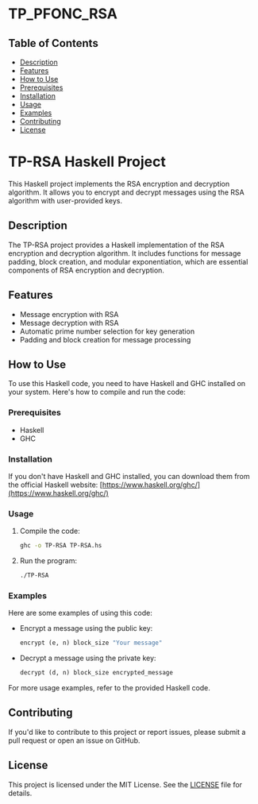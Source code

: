 # TP_PFONC_RSA


## Table of Contents

- [Description](#description)
- [Features](#features)
- [How to Use](#how-to-use)
- [Prerequisites](#prerequisites)
- [Installation](#installation)
- [Usage](#usage)
- [Examples](#examples)
- [Contributing](#contributing)
- [License](#license)

# TP-RSA Haskell Project

This Haskell project implements the RSA encryption and decryption algorithm. It allows you to encrypt and decrypt messages using the RSA algorithm with user-provided keys.

## Description

The TP-RSA project provides a Haskell implementation of the RSA encryption and decryption algorithm. It includes functions for message padding, block creation, and modular exponentiation, which are essential components of RSA encryption and decryption.

## Features

- Message encryption with RSA
- Message decryption with RSA
- Automatic prime number selection for key generation
- Padding and block creation for message processing

## How to Use

To use this Haskell code, you need to have Haskell and GHC installed on your system. Here's how to compile and run the code:

### Prerequisites

- Haskell
- GHC

### Installation

If you don't have Haskell and GHC installed, you can download them from the official Haskell website: [https://www.haskell.org/ghc/](https://www.haskell.org/ghc/)

### Usage

1. Compile the code:

   ```bash
   ghc -o TP-RSA TP-RSA.hs
   ```

2. Run the program:

   ```bash
   ./TP-RSA
   ```

### Examples

Here are some examples of using this code:

- Encrypt a message using the public key:

  ```haskell
  encrypt (e, n) block_size "Your message"
  ```

- Decrypt a message using the private key:

  ```haskell
  decrypt (d, n) block_size encrypted_message
  ```

For more usage examples, refer to the provided Haskell code.

## Contributing

If you'd like to contribute to this project or report issues, please submit a pull request or open an issue on GitHub.

## License

This project is licensed under the MIT License. See the [LICENSE](LICENSE) file for details.